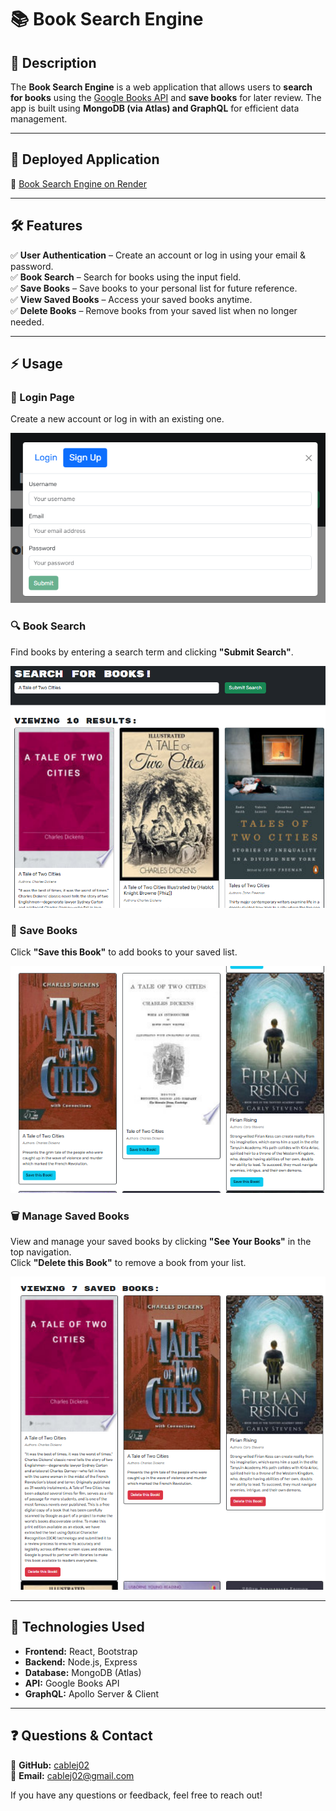 # 📚 Book Search Engine  

## **📖 Description**  
The **Book Search Engine** is a web application that allows users to **search for books** using the [Google Books API](https://developers.google.com/books) and **save books** for later review. The app is built using **MongoDB (via Atlas) and GraphQL** for efficient data management.  

---

## **🚀 Deployed Application**  
🔗 [Book Search Engine on Render](https://book-search-engine-1oiu.onrender.com/)  

---

## **🛠 Features**  

✅ **User Authentication** – Create an account or log in using your email & password.  
✅ **Book Search** – Search for books using the input field.  
✅ **Save Books** – Save books to your personal list for future reference.  
✅ **View Saved Books** – Access your saved books anytime.  
✅ **Delete Books** – Remove books from your saved list when no longer needed.  

---

## **⚡ Usage**  

### **🔑 Login Page**  
Create a new account or log in with an existing one.  

![Login](assets/login.PNG)  

### **🔍 Book Search**  
Find books by entering a search term and clicking **"Submit Search"**.  

![Search](assets/search.PNG)  

### **📌 Save Books**  
Click **"Save this Book"** to add books to your saved list.  

![Save](assets/save.PNG)  

### **🗑️ Manage Saved Books**  
View and manage your saved books by clicking **"See Your Books"** in the top navigation.  
Click **"Delete this Book"** to remove a book from your list.  

![Delete](assets/delete.PNG)  

---

## **📝 Technologies Used**  
- **Frontend:** React, Bootstrap  
- **Backend:** Node.js, Express  
- **Database:** MongoDB (Atlas)  
- **API:** Google Books API  
- **GraphQL:** Apollo Server & Client  

---

## **❓ Questions & Contact**  
📌 **GitHub:** [cablej02](https://github.com/cablej02)  
📧 **Email:** [cablej02@gmail.com](mailto:cablej02@gmail.com)  

If you have any questions or feedback, feel free to reach out!
